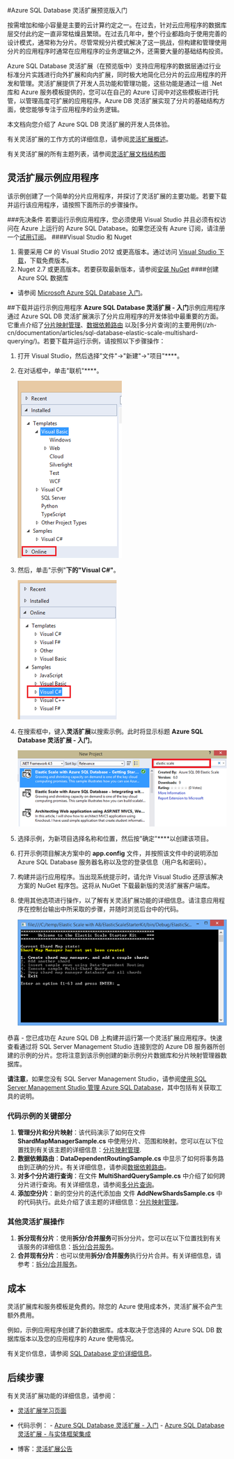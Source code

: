 <properties title="Get Started with  Azure SQL Database Elastic Scale" pageTitle="Azure SQL Database 灵活扩展入门" description="Azure SQL Database 的灵活扩展功能的基本介绍，其中包括轻松运行简单的应用。" metaKeywords="sharding scaling, Azure SQL DB sharding, elastic scale" services="sql-database" documentationCenter="" manager="jhubbard" authors="sidneyh@microsoft.com"/>
<tags ms.service="sql-database"
    ms.date="02/03/2015"
    wacn.date=""
    />

#Azure SQL Database 灵活扩展预览版入门

按需增加和缩小容量是主要的云计算约定之一。在过去，针对云应用程序的数据库层交付此约定一直非常枯燥且繁琐。在过去几年中，整个行业都趋向于使用完善的设计模式，通常称为分片。尽管常规分片模式解决了这一挑战，但构建和管理使用分片的应用程序时通常在应用程序的业务逻辑之外，还需要大量的基础结构投资。 

Azure SQL Database 灵活扩展（在预览版中）支持应用程序的数据层通过行业标准分片实践进行向外扩展和向内扩展，同时极大地简化已分片的云应用程序的开发和管理。灵活扩展提供了开发人员功能和管理功能，这些功能是通过一组 .Net 库和 Azure 服务模板提供的，您可以在自己的 Azure 订阅中对这些模板进行托管，以管理高度可扩展的应用程序。Azure DB 灵活扩展实现了分片的基础结构方面，使您能够专注于应用程序的业务逻辑。 

本文档向您介绍了 Azure SQL DB 灵活扩展的开发人员体验。 

有关灵活扩展的工作方式的详细信息，请参阅[灵活扩展概述](/zh-cn/documentation/articles/sql-database-elastic-scale-introduction/)。

有关灵活扩展的所有主题列表，请参阅[灵活扩展文档结构图](/zh-cn/documentation/articles/sql-database-elastic-scale-documentation-map/)

## 灵活扩展示例应用程序

该示例创建了一个简单的分片应用程序，并探讨了灵活扩展的主要功能。若要下载并运行该应用程序，请按照下面所示的步骤操作。 

###先决条件
若要运行示例应用程序，您必须使用 Visual Studio 并且必须有权访问在 Azure 上运行的 Azure SQL Database。如果您还没有 Azure 订阅，请注册一个[试用订阅](/pricing/1rmb-trial/)。
####Visual Studio 和 Nuget

1. 需要采用 C# 的 Visual Studio 2012 或更高版本。通过访问 [Visual Studio 下载](http://www.visualstudio.com/zh-cn/downloads/download-visual-studio-vs.aspx)，下载免费版本。
2. Nuget 2.7 或更高版本。若要获取最新版本，请参阅[安装 NuGet](http://docs.nuget.org/docs/start-here/installing-nuget)
####创建 Azure SQL 数据库

* 请参阅 [Microsoft Azure SQL Database 入门](/zh-cn/documentation/articles/sql-database-get-started/)。

##下载并运行示例应用程序
**Azure SQL Database 灵活扩展 - 入门**示例应用程序通过 Azure SQL DB 灵活扩展演示了分片应用程序的开发体验中最重要的方面。它重点介绍了[分片映射管理](/zh-cn/documentation/articles/sql-database-elastic-scale-shard-map-management/)、[数据依赖路由](/zh-cn/documentation/articles/sql-database-elastic-scale-data-dependent-routing/) 以及[多分片查询]的主要用例(/zh-cn/documentation/articles/sql-database-elastic-scale-multishard-querying/)。若要下载并运行示例，请按照以下步骤操作： 

1. 打开 Visual Studio，然后选择"文件"->"新建"->"项目"****。
2. 在对话框中，单击"联机"****。

    ![New Project>Online][2]
3. 然后，单击"示例"****下的"Visual C#"****。

    ![Click Visual C#][3]
4. 在搜索框中，键入**灵活扩展**以搜索示例。此时将显示标题 **Azure SQL Database 灵活扩展 - 入门**。

    ![Search Box][1]
 
5. 选择示例，为新项目选择名称和位置，然后按"确定"****以创建该项目。
6. 打开示例项目解决方案中的 **app.config** 文件，并按照该文件中的说明添加 Azure SQL Database 服务器名称以及您的登录信息（用户名和密码）。
7. 构建并运行应用程序。当出现系统提示时，请允许 Visual Studio 还原该解决方案的 NuGet 程序包。这将从 NuGet 下载最新版的灵活扩展客户端库。
8. 使用其他选项进行操作，以了解有关灵活扩展功能的详细信息。请注意应用程序在控制台输出中所采取的步骤，并随时浏览后台中的代码。

    ![progress][4]

恭喜 - 您已成功在 Azure SQL DB 上构建并运行第一个灵活扩展应用程序。快速查看通过将 SQL Server Management Studio 连接到您的 Azure DB 服务器所创建的示例的分片。您将注意到该示例创建的新示例分片数据库和分片映射管理器数据库。

**请注意**，如果您没有 SQL Server Management Studio，请参阅[使用 SQL Server Management Studio 管理 Azure SQL Database](/zh-cn/documentation/articles/documentation/articles/sql-database-manage-azure-ssms/)，其中包括有关获取工具的说明。  

### 代码示例的关键部分

1. **管理分片和分片映射**：该代码演示了如何在文件 **ShardMapManagerSample.cs** 中使用分片、范围和映射。您可以在以下位置找到有关该主题的详细信息：[分片映射管理](/zh-cn/documentation/articles/sql-database-elastic-scale-shard-map-management/).  
2. **数据依赖路由**：**DataDependentRoutingSample.cs** 中显示了如何将事务路由到正确的分片。有关详细信息，请参阅[数据依赖路由](/zh-cn/documentation/articles/sql-database-elastic-scale-data-dependent-routing/)。 
3. **对多个分片进行查询**：在文件 **MultiShardQuerySample.cs** 中介绍了如何跨分片进行查询。有关详细信息，请参阅[多分片查询](/zh-cn/documentation/articles/sql-database-elastic-scale-multishard-querying/)。
4. **添加空分片**：新的空分片的迭代添加由
文件 **AddNewShardsSample.cs** 中的代码执行。此处介绍了该主题的详细信息：[分片映射管理](/zh-cn/documentation/articles/sql-database-elastic-scale-shard-map-management/)。

### 其他灵活扩展操作

1. **拆分现有分片**：使用**拆分/合并服务**可拆分分片。您可以在以下位置找到有关该服务的详细信息：[拆分/合并服务](/zh-cn/documentation/articles/sql-database-elastic-scale-overview-split-and-merge/)。
2. **合并现有分片**：也可以使用**拆分/合并服务**执行分片合并。有关详细信息，请参考：[拆分/合并服务](/zh-cn/documentation/articles/sql-database-elastic-scale-overview-split-and-merge/)。   


## 成本

灵活扩展库和服务模板是免费的。除您的 Azure 使用成本外，灵活扩展不会产生额外费用。 

例如，示例应用程序创建了新的数据库。成本取决于您选择的 Azure SQL DB 数据库版本以及您的应用程序的 Azure 使用情况。

有关定价信息，请参阅 [SQL Database 定价详细信息](/pricing/details/sql-database/)。

## 后续步骤
有关灵活扩展功能的详细信息，请参阅：

* [灵活扩展学习页面](/zh-cn/documentation/articles/sql-database-elastic-scale-documentation-map/)
-    代码示例： 
    -    [Azure SQL Database 灵活扩展 - 入门](http://code.msdn.microsoft.com/Elastic-Scale-with-Azure-a80d8dc6?SRC=VSIDE)
    -    [Azure SQL Database 灵活扩展 - 与实体框架集成](http://code.msdn.microsoft.com/Elastic-Scale-with-Azure-bae904ba?SRC=VSIDE)

-    博客：[灵活扩展公告](http://go.microsoft.com/?linkid=9862608)



<!--Anchors-->
[灵活扩展示例应用程序]: #The-Elastic-Scale-Sample-Application
[下载并运行示例应用]: #Download-and-Run-the-Sample-App
[成本]: #Cost
[后续步骤]: #next-steps

<!--Image references-->
[1]: ./media/sql-database-elastic-scale-get-started/newProject.png
[2]: ./media/sql-database-elastic-scale-get-started/click-online.png
[3]: ./media/sql-database-elastic-scale-get-started/click-CSharp.png
[4]: ./media/sql-database-elastic-scale-get-started/output2.png

